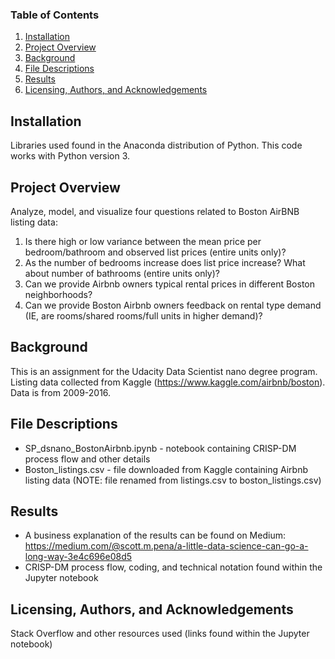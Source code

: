### Table of Contents

1. [Installation](#installation)
2. [Project Overview](#overview)
3. [Background](#background)
4. [File Descriptions](#descriptions)
5. [Results](#results)
6. [Licensing, Authors, and Acknowledgements](#licensing)

## Installation<a name="installation"></a>

Libraries used found in the Anaconda distribution of Python. This code works with Python version 3.

## Project Overview<a name="overview"></a>
Analyze, model, and visualize four questions related to Boston AirBNB listing data:
1. Is there high or low variance between the mean price per bedroom/bathroom and observed list prices (entire units only)?
2. As the number of bedrooms increase does list price increase? What about number of bathrooms (entire units only)?
3. Can we provide Airbnb owners typical rental prices in different Boston neighborhoods? 
4. Can we provide Boston Airbnb owners feedback on rental type demand (IE, are rooms/shared rooms/full units in higher demand)?

## Background<a name="background"></a> 
This is an assignment for the Udacity Data Scientist nano degree program. 
Listing data collected from Kaggle (https://www.kaggle.com/airbnb/boston). Data is from 2009-2016. 

## File Descriptions<a name="descriptions"></a> 
- SP_dsnano_BostonAirbnb.ipynb - notebook containing CRISP-DM process flow and other details 
- Boston_listings.csv - file downloaded from Kaggle containing Airbnb listing data (NOTE: file renamed from listings.csv to boston_listings.csv)

## Results<a name="results"></a> 
- A business explanation of the results can be found on Medium: https://medium.com/@scott.m.pena/a-little-data-science-can-go-a-long-way-3e4c696e08d5
- CRISP-DM process flow, coding, and technical notation found within the Jupyter notebook

## Licensing, Authors, and Acknowledgements<a name="licensing"></a> 
Stack Overflow and other resources used (links found within the Jupyter notebook)

